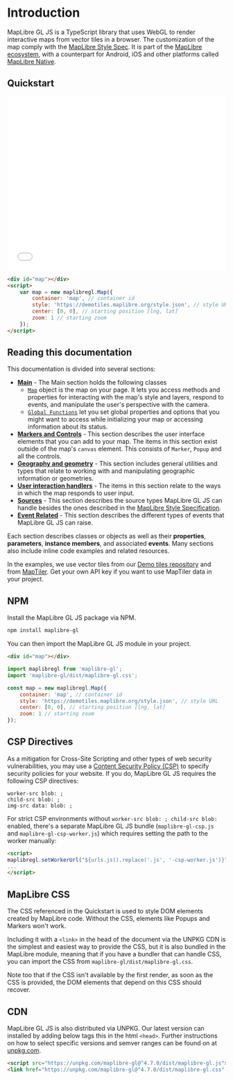 # Introduction

MapLibre GL JS is a TypeScript library that uses WebGL to render interactive maps from vector tiles in a browser. The customization of the map comply with the [MapLibre Style Spec](https://maplibre.org/maplibre-style-spec). It is part of the [MapLibre ecosystem](https://github.com/maplibre), with a counterpart for Android, iOS and other platforms called [MapLibre Native](https://github.com/maplibre/maplibre-native).

## Quickstart

<iframe src="./examples/simple-map.html" width="100%" height="400px" style="border:none"></iframe>

```html
<div id="map"></div>
<script>
    var map = new maplibregl.Map({
        container: 'map', // container id
        style: 'https://demotiles.maplibre.org/style.json', // style URL
        center: [0, 0], // starting position [lng, lat]
        zoom: 1 // starting zoom
    });
</script>
```


## Reading this documentation

This documentation is divided into several sections:

* [**Main**](./API/README.md) - The Main section holds the following classes
    * [`Map`](./API/classes/Map.md) object is the map on your page. It lets you access methods and properties for interacting with the map's style and layers, respond to events, and manipulate the user's perspective with the camera.
    * [`Global Functions`](./API/functions/addProtocol.md) let you set global properties and options that you might want to access while initializing your map or accessing information about its status.
* [**Markers and Controls**](./API/README.md#markers-and-controls) - This section describes the user interface elements that you can add to your map. The items in this section exist outside of the map's `canvas` element. This consists of `Marker`, `Popup` and all the controls.
* [**Geography and geometry**](./API/README.md#geography-and-geometry) - This section includes general utilities and types that relate to working with and manipulating geographic information or geometries.
* [**User interaction handlers**](./API/README.md#handlers) - The items in this section relate to the ways in which the map responds to user input.
* [**Sources**](./API/README.md#sources) - This section describes the source types MapLibre GL JS can handle besides the ones described in the [MapLibre Style Specification](https://maplibre.org/maplibre-style-spec/).
* [**Event Related**](./API/README.md#event-related) - This section describes the different types of events that MapLibre GL JS can raise.

Each section describes classes or objects as well as their **properties**, **parameters**, **instance members**, and associated **events**. Many sections also include inline code examples and related resources.

In the examples, we use vector tiles from our [Demo tiles repository](https://github.com/maplibre/demotiles) and from [MapTiler](https://maptiler.com). Get your own API key if you want to use MapTiler data in your project.

## NPM

Install the MapLibre GL JS package via NPM.

```bash
npm install maplibre-gl
```

You can then import the MapLibre GL JS module in your project.

```html
<div id="map"></div>
```

```javascript
import maplibregl from 'maplibre-gl';
import 'maplibre-gl/dist/maplibre-gl.css';

const map = new maplibregl.Map({
    container: 'map', // container id
    style: 'https://demotiles.maplibre.org/style.json', // style URL
    center: [0, 0], // starting position [lng, lat]
    zoom: 1 // starting zoom
});
```

## CSP Directives

As a mitigation for Cross-Site Scripting and other types of web security vulnerabilities, you may use a [Content Security Policy (CSP)](https://developer.mozilla.org/en-US/docs/Web/Security/CSP) to specify security policies for your website. If you do, MapLibre GL JS requires the following CSP directives:

```
worker-src blob: ;
child-src blob: ;
img-src data: blob: ;
```

For strict CSP environments without `worker-src blob: ; child-src blob:` enabled, there's a separate MapLibre GL JS bundle (`maplibre-gl-csp.js` and `maplibre-gl-csp-worker.js`) which requires setting the path to the worker manually:

```html
<script>
maplibregl.setWorkerUrl("${urls.js().replace('.js', '-csp-worker.js')}");
...
</script>
```

## MapLibre CSS

The CSS referenced in the Quickstart is used to style DOM elements created by MapLibre code. Without the CSS, elements like Popups and Markers won't work.

Including it with a `<link>` in the head of the document via the UNPKG CDN is the simplest and easiest way to provide the CSS, but it is also bundled in the MapLibre module, meaning that if you have a bundler that can handle CSS, you can import the CSS from `maplibre-gl/dist/maplibre-gl.css`.

Note too that if the CSS isn't available by the first render, as soon as the CSS is provided, the DOM elements that depend on this CSS should recover.

## CDN

MapLibre GL JS is also distributed via UNPKG. Our latest version can installed by adding below tags this in the html `<head>`. Further instructions on how to select specific versions and semver ranges can be found on at [unpkg.com](https://unpkg.com).

```html
<script src="https://unpkg.com/maplibre-gl@^4.7.0/dist/maplibre-gl.js"></script>
<link href="https://unpkg.com/maplibre-gl@^4.7.0/dist/maplibre-gl.css" rel="stylesheet" />
```
